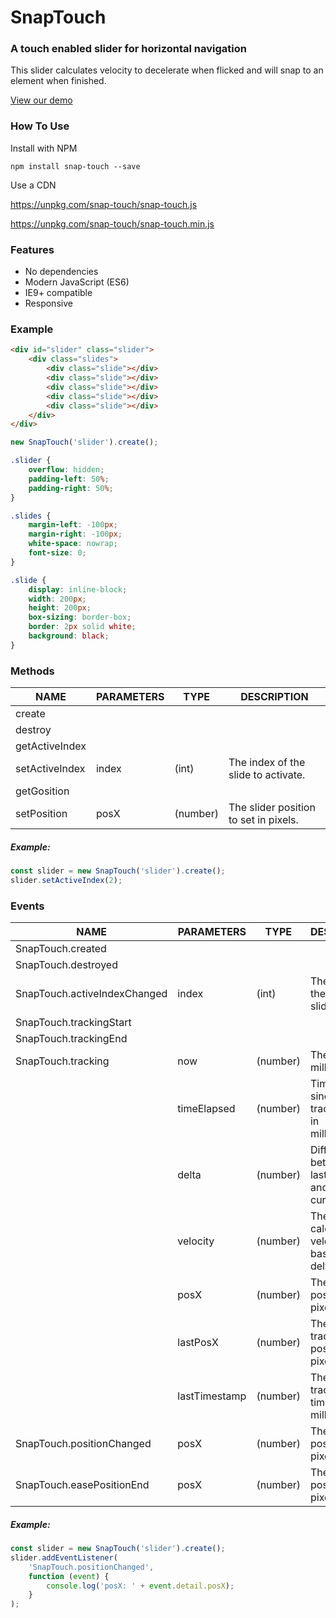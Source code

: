 # SnapTouch
### A touch enabled slider for horizontal navigation

This slider calculates velocity to decelerate when flicked and will snap to an element when finished.

[View our demo](https://jabes.github.io/SnapTouch/)

### How To Use

Install with NPM

`npm install snap-touch --save`

Use a CDN

https://unpkg.com/snap-touch/snap-touch.js

https://unpkg.com/snap-touch/snap-touch.min.js

### Features

- No dependencies
- Modern JavaScript (ES6)
- IE9+ compatible
- Responsive

### Example

```html
<div id="slider" class="slider">
    <div class="slides">
        <div class="slide"></div>
        <div class="slide"></div>
        <div class="slide"></div>
        <div class="slide"></div>
        <div class="slide"></div>
    </div>
</div>
```

```javascript
new SnapTouch('slider').create();
```

```css
.slider {
    overflow: hidden;
    padding-left: 50%;
    padding-right: 50%;
}

.slides {
    margin-left: -100px;
    margin-right: -100px;
    white-space: nowrap;
    font-size: 0;
}

.slide {
    display: inline-block;
    width: 200px;
    height: 200px;
    box-sizing: border-box;
    border: 2px solid white;
    background: black;
}
```

### Methods

| NAME           | PARAMETERS | TYPE     | DESCRIPTION                           |
|----------------|------------|----------|---------------------------------------|
| create         |            |          |                                       |
| destroy        |            |          |                                       |
| getActiveIndex |            |          |                                       |
| setActiveIndex | index      | (int)    | The index of the slide to activate.   |
| getGosition    |            |          |                                       |
| setPosition    | posX       | (number) | The slider position to set in pixels. |

##### Example:

```javascript
const slider = new SnapTouch('slider').create();
slider.setActiveIndex(2);
```

### Events

| NAME                         | PARAMETERS    | TYPE     | DESCRIPTION                                            |
|------------------------------|---------------|----------|--------------------------------------------------------|
| SnapTouch.created            |               |          |                                                        |
| SnapTouch.destroyed          |               |          |                                                        |
| SnapTouch.activeIndexChanged | index         | (int)    | The index of the current slide.                        |
| SnapTouch.trackingStart      |               |          |                                                        |
| SnapTouch.trackingEnd        |               |          |                                                        |
| SnapTouch.tracking           | now           | (number) | The time in milliseconds.                              |
|                              | timeElapsed   | (number) | Time elapsed since last tracking step in milliseconds. |
|                              | delta         | (number) | Difference between the last position and the current.  |
|                              | velocity      | (number) | The calculated velocity based on delta.                |
|                              | posX          | (number) | The current position in pixels.                        |
|                              | lastPosX      | (number) | The last tracking step position in pixels.             |
|                              | lastTimestamp | (number) | The last tracking step time in milliseconds.           |
| SnapTouch.positionChanged    | posX          | (number) | The current position in pixels.                        |
| SnapTouch.easePositionEnd    | posX          | (number) | The current position in pixels.                        |

##### Example:

```javascript
const slider = new SnapTouch('slider').create();
slider.addEventListener(
    'SnapTouch.positionChanged',
    function (event) {
        console.log('posX: ' + event.detail.posX);
    }
);
```
